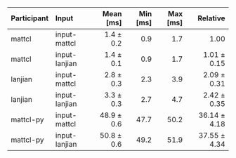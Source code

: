 | Participant | Input | Mean [ms] | Min [ms] | Max [ms] | Relative |
|:---|:---|---:|---:|---:|---:|
| mattcl | input-mattcl | 1.4 ± 0.2 | 0.9 | 1.7 | 1.00 |
| mattcl | input-lanjian | 1.4 ± 0.1 | 0.9 | 1.7 | 1.01 ± 0.15 |
| lanjian | input-mattcl | 2.8 ± 0.3 | 2.3 | 3.9 | 2.09 ± 0.31 |
| lanjian | input-lanjian | 3.3 ± 0.3 | 2.7 | 4.7 | 2.42 ± 0.35 |
| mattcl-py | input-mattcl | 48.9 ± 0.6 | 47.7 | 50.2 | 36.14 ± 4.18 |
| mattcl-py | input-lanjian | 50.8 ± 0.6 | 49.2 | 51.9 | 37.55 ± 4.34 |
